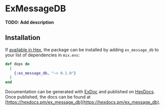 # ExMessageDB

**TODO: Add description**

## Installation

If [available in Hex](https://hex.pm/docs/publish), the package can be installed
by adding `ex_message_db` to your list of dependencies in `mix.exs`:

```elixir
def deps do
  [
    {:ex_message_db, "~> 0.1.0"}
  ]
end
```

Documentation can be generated with [ExDoc](https://github.com/elixir-lang/ex_doc)
and published on [HexDocs](https://hexdocs.pm). Once published, the docs can
be found at [https://hexdocs.pm/ex_message_db](https://hexdocs.pm/ex_message_db).

